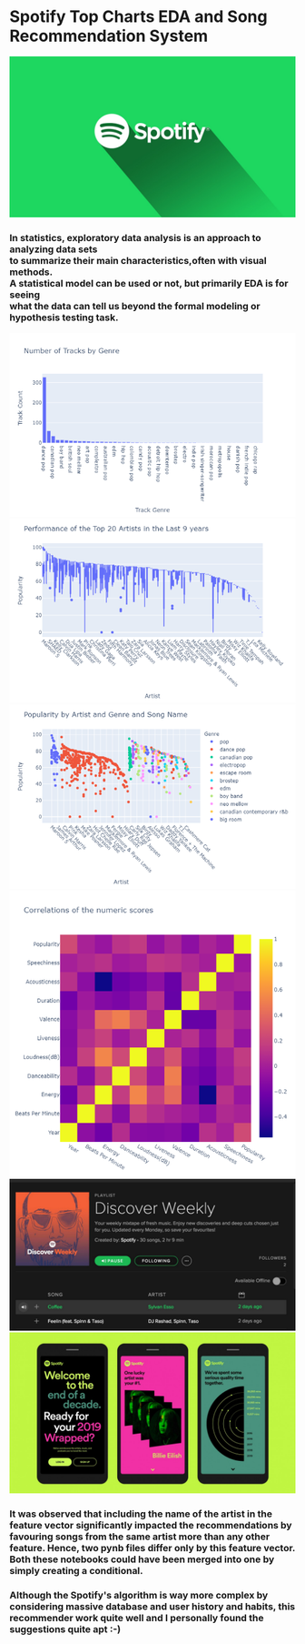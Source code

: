 # Spotify Top Charts EDA and Song Recommendation System

<img src = 'images/spotify4.jpg' />

<h3>In statistics, exploratory data analysis is an approach to analyzing data sets<br> to summarize their main characteristics,often with visual methods. <br>A statistical model can be used or not, but primarily EDA is for seeing <br>what the data can tell us beyond the formal modeling or hypothesis testing task.</h3>


<img src = 'images/plot1.png'/>
<img src = 'images/plot2.png'/>
<img src = 'images/plot3.png'/>
<img src = 'images/plot5.png'/>

<img src = 'images/recom.jpg'/>
<img src = 'images/final.jpg'/>


### It was observed that including the name of the artist in the feature vector significantly impacted the recommendations by favouring songs from the same artist more than any other feature. Hence, two pynb files differ only by this feature vector. Both these notebooks could have been merged into one by simply creating a conditional.

### Although the Spotify's algorithm is way more complex by considering massive database and user history and habits, this recommender work quite well and I personally found the suggestions quite apt :-)
